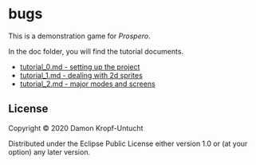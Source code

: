 # bugs

This is a demonstration game for *Prospero*.

In the doc folder, you will find the tutorial documents.

 - [tutorial_0.md - setting up the project](https://github.com/dkropfuntucht/the-bugs/blob/master/doc/tutorial_0.md)
 - [tutorial_1.md - dealing with 2d sprites](https://github.com/dkropfuntucht/the-bugs/blob/master/doc/tutorial_1.md)
 - [tutorial_2.md - major modes and screens](https://github.com/dkropfuntucht/the-bugs/blob/master/doc/tutorial_2.md)

## License

Copyright © 2020 Damon Kropf-Untucht

Distributed under the Eclipse Public License either version 1.0 or (at your option) any later version.
